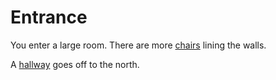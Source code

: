 # Entrance

You enter a large room. There are <span style=“color:black;”>more</span> [chairs](chairs_with_game.md) lining the walls.

A [hallway](hall.md) goes off to the north.
